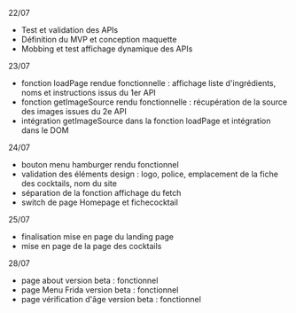 22/07
- Test et validation des APIs
- Définition du MVP et conception maquette 
- Mobbing et test affichage dynamique des APIs

23/07
- fonction loadPage rendue fonctionnelle : affichage liste d'ingrédients, noms et instructions issus du 1er API
- fonction getImageSource rendu fonctionnelle : récupération de la source des images issues du 2e API
- intégration getImageSource dans la fonction loadPage et intégration dans le DOM

24/07
- bouton menu hamburger rendu fonctionnel 
- validation des éléments design : logo, police, emplacement de la fiche des cocktails, nom du site
- séparation de la fonction affichage du fetch 
- switch de page Homepage et fichecocktail 

25/07
- finalisation mise en page du landing page
- mise en page de la page des cocktails

28/07
- page about version beta : fonctionnel 
- page Menu Frida version beta : fonctionnel 
- page vérification d'âge version beta : fonctionnel 



